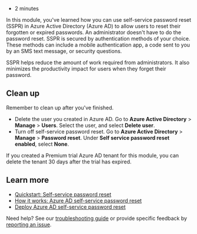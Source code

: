 -   2 minutes

In this module, you've learned how you can use self-service password reset (SSPR) in Azure Active Directory (Azure AD) to allow users to reset their forgotten or expired passwords. An administrator doesn't have to do the password reset. SSPR is secured by authentication methods of your choice. These methods can include a mobile authentication app, a code sent to you by an SMS text message, or security questions.

SSPR helps reduce the amount of work required from administrators. It also minimizes the productivity impact for users when they forget their password.

## Clean up

Remember to clean up after you've finished.

-   Delete the user you created in Azure AD. Go to **Azure Active Directory** > **Manage** > **Users**. Select the user, and select **Delete user**.
-   Turn off self-service password reset. Go to **Azure Active Directory** > **Manage** > **Password reset**. Under **Self service password reset enabled**, select **None**.

If you created a Premium trial Azure AD tenant for this module, you can delete the tenant 30 days after the trial has expired.

## Learn more

-   [Quickstart: Self-service password reset](https://docs.microsoft.com/en-us/azure/active-directory/authentication/quickstart-sspr)
-   [How it works: Azure AD self-service password reset](https://docs.microsoft.com/en-us/azure/active-directory/authentication/concept-sspr-howitworks)
-   [Deploy Azure AD self-service password reset](https://docs.microsoft.com/en-us/azure/active-directory/authentication/howto-sspr-deployment)

Need help? See our [troubleshooting guide](https://docs.microsoft.com/en-us/learn/support/troubleshooting?uid=learn.azure.allow-users-to-reset-their-password.summary&documentId=d07cd4fe-3947-58a8-5ffe-7e0f1e6ff0c3&versionIndependentDocumentId=e0dda5b3-c546-4895-2160-2d7f866215c4&contentPath=%2FMicrosoftDocs%2Flearn-pr%2Fblob%2Flive%2Flearn-pr%2Fazure%2Fallow-users-reset-their-password%2F6-summary.yml&url=https%3A%2F%2Fdocs.microsoft.com%2Fen-us%2Flearn%2Fmodules%2Fallow-users-reset-their-password%2F6-summary&author=justinha) or provide specific feedback by [reporting an issue](https://docs.microsoft.com/en-us/learn/support/troubleshooting?uid=learn.azure.allow-users-to-reset-their-password.summary&documentId=d07cd4fe-3947-58a8-5ffe-7e0f1e6ff0c3&versionIndependentDocumentId=e0dda5b3-c546-4895-2160-2d7f866215c4&contentPath=%2FMicrosoftDocs%2Flearn-pr%2Fblob%2Flive%2Flearn-pr%2Fazure%2Fallow-users-reset-their-password%2F6-summary.yml&url=https%3A%2F%2Fdocs.microsoft.com%2Fen-us%2Flearn%2Fmodules%2Fallow-users-reset-their-password%2F6-summary&author=justinha#report-feedback).